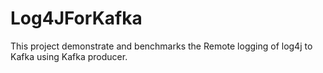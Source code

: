 # Log4JForKafka
This project demonstrate and benchmarks the Remote logging of log4j to Kafka using Kafka producer.

